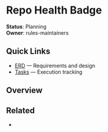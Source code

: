 # Repo Health Badge

**Status**: Planning  
**Owner**: rules-maintainers

## Quick Links

- [ERD](./erd.md) — Requirements and design
- [Tasks](./tasks.md) — Execution tracking

## Overview

<One-paragraph project description>

## Related

- <Related project or doc>
